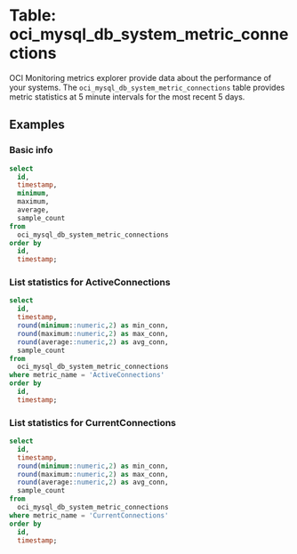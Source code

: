 # Table: oci_mysql_db_system_metric_connections

OCI Monitoring metrics explorer provide data about the performance of your systems.  The `oci_mysql_db_system_metric_connections` table provides metric statistics at 5 minute intervals for the most recent 5 days.

## Examples

### Basic info

```sql
select
  id,
  timestamp,
  minimum,
  maximum,
  average,
  sample_count
from
  oci_mysql_db_system_metric_connections
order by
  id,
  timestamp;
```

### List statistics for ActiveConnections

```sql
select
  id,
  timestamp,
  round(minimum::numeric,2) as min_conn,
  round(maximum::numeric,2) as max_conn,
  round(average::numeric,2) as avg_conn,
  sample_count
from
  oci_mysql_db_system_metric_connections
where metric_name = 'ActiveConnections'
order by
  id,
  timestamp;
```

### List statistics for CurrentConnections

```sql
select
  id,
  timestamp,
  round(minimum::numeric,2) as min_conn,
  round(maximum::numeric,2) as max_conn,
  round(average::numeric,2) as avg_conn,
  sample_count
from
  oci_mysql_db_system_metric_connections
where metric_name = 'CurrentConnections'
order by
  id,
  timestamp;
```